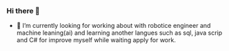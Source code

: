 ### Hi there 👋
- 🔭 I’m currently looking for working about  with robotice engineer and machine leaning(ai) and learning another langues such as sql, java scrip and C# for improve myself while waiting apply for work.

<!--
**blouiz11/blouiz11** is a ✨ _special_ ✨ repository because its `README.md` (this file) appears on your GitHub profile.

Here are some ideas to get you started:

- 🔭 I’m currently working on ...
- 🌱 I’m currently learning ...
- 👯 I’m looking to collaborate on ...
- 🤔 I’m looking for help with ...
- 💬 Ask me about ...
- 📫 How to reach me: ...
- 😄 Pronouns: ...
- ⚡ Fun fact: ...
-->
